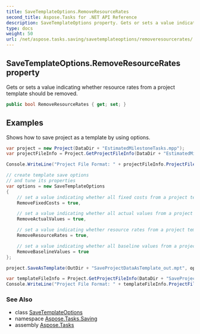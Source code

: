 ```yaml
---
title: SaveTemplateOptions.RemoveResourceRates
second_title: Aspose.Tasks for .NET API Reference
description: SaveTemplateOptions property. Gets or sets a value indicating whether resource rates from a project template should be removed
type: docs
weight: 50
url: /net/aspose.tasks.saving/savetemplateoptions/removeresourcerates/
---
```

## SaveTemplateOptions.RemoveResourceRates property

Gets or sets a value indicating whether resource rates from a project template should be removed.

```csharp
public bool RemoveResourceRates { get; set; }
```

## Examples

Shows how to save project as a template by using options.

```csharp
var project = new Project(DataDir + "EstimatedMilestoneTasks.mpp");
var projectFileInfo = Project.GetProjectFileInfo(DataDir + "EstimatedMilestoneTasks.mpp");

Console.WriteLine("Project File Format: " + projectFileInfo.ProjectFileFormat);

// create template save options
// and tune its properties
var options = new SaveTemplateOptions
{
    // set a value indicating whether all fixed costs from a project template should be removed
    RemoveFixedCosts = true,

    // set a value indicating whether all actual values from a project template should be removed
    RemoveActualValues = true,

    // set a value indicating whether resource rates from a project template should be removed
    RemoveResourceRates = true,

    // set a value indicating whether all baseline values from a project template should be removed
    RemoveBaselineValues = true
};

project.SaveAsTemplate(OutDir + "SaveProjectDataAsTemplate_out.mpt", options);

var templateFileInfo = Project.GetProjectFileInfo(DataDir + "SaveProjectDataAsTemplate_out.mpt");
Console.WriteLine("Project File Format: " + templateFileInfo.ProjectFileFormat);
```

### See Also

* class [SaveTemplateOptions](../)
* namespace [Aspose.Tasks.Saving](../../savetemplateoptions/)
* assembly [Aspose.Tasks](../../../)



